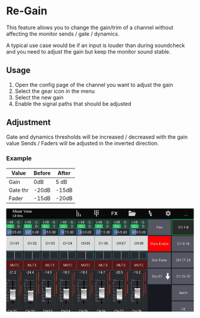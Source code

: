 # Re-Gain
This feature allows you to change the gain/trim of a channel without affecting the monitor sends / gate / dynamics.

A typical use case would be if an input is louder than during soundcheck and you need to adjust the gain but keep the monitor sound stable.

## Usage
1. Open the config page of the channel you want to adjust the gain
2. Select the gear icon in the menu
3. Select the new gain
4. Enable the signal paths that should be adjusted

## Adjustment
Gate and dynamics thresholds will be increased / decreased with the gain value
Sends / Faders will be adjusted in the inverted direction.

### Example

| Value | Before | After |
| --- | --- | --- |
| Gain | 0dB | 5 dB |
| Gate thr | -20dB | -15dB |
| Fader | -15dB | -20dB |


![Re-Gain example](gif/re-gain.gif)